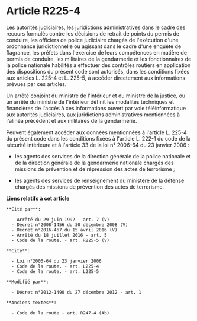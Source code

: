 # Article R225-4

Les autorités judiciaires, les juridictions administratives dans le cadre des recours formulés contre les décisions de
retrait de points du permis de conduire, les officiers de police judiciaire chargés de l'exécution d'une ordonnance
juridictionnelle ou agissant dans le cadre d'une enquête de flagrance, les préfets dans l'exercice de leurs compétences en
matière de permis de conduire, les militaires de la gendarmerie et les fonctionnaires de la police nationale habilités à
effectuer des contrôles routiers en application des dispositions du présent code sont autorisés, dans les conditions fixées
aux articles L. 225-4 et L. 225-5, à accéder directement aux informations prévues par ces articles.

Un arrêté conjoint du ministre de l'intérieur et du ministre de la justice, ou un arrêté du ministre de l'intérieur définit
les modalités techniques et financières de l'accès à ces informations ouvert par voie téléinformatique aux autorités
judiciaires, aux juridictions administratives mentionnées à l'alinéa précédent et aux militaires de la gendarmerie.

Peuvent également accéder aux données mentionnées à l'article L. 225-4 du présent code dans les conditions fixées à l'article
L. 222-1 du code de la sécurité intérieure et à l'article 33 de la loi n° 2006-64 du 23 janvier 2006 : 

- les agents des services de la direction générale de la police nationale et de la direction générale de la gendarmerie
nationale chargés des missions de prévention et de répression des actes de terrorisme ;

- les agents des services de renseignement du ministère de la défense chargés des missions de prévention des actes de
terrorisme.

**Liens relatifs à cet article**

	**Cité par**:

	  - Arrêté du 29 juin 1992 - art. 7 (V)
	  - Décret n°2008-1456 du 30 décembre 2008 (V)
	  - Décret n°2016-467 du 15 avril 2016 (V)
	  - Arrêté du 18 juillet 2016 - art. 5
	  - Code de la route. - art. R225-5 (V)

	**Cite**:

	  - Loi n°2006-64 du 23 janvier 2006
	  - Code de la route. - art. L225-4
	  - Code de la route. - art. L225-5

	**Modifié par**:

	  - Décret n°2012-1490 du 27 décembre 2012 - art. 1

	**Anciens textes**:

	  - Code de la route - art. R247-4 (Ab)
